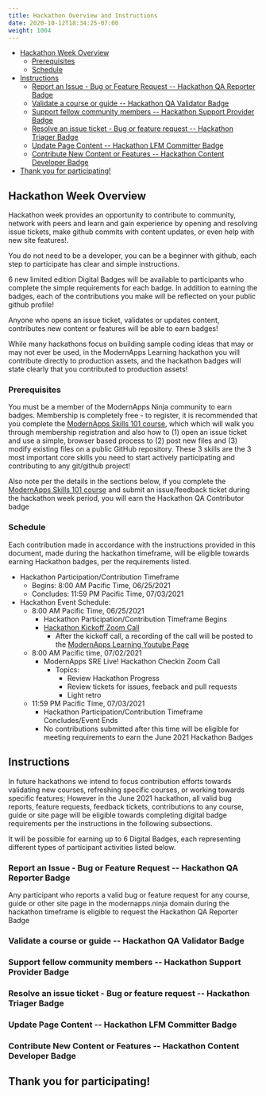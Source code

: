 ```yaml
---
title: Hackathon Overview and Instructions
date: 2020-10-12T18:34:25-07:00
weight: 1004
---
```


- [Hackathon Week Overview](#hackathon-week-overview)
  - [Prerequisites](#prerequisites)
  - [Schedule](#schedule)
- [Instructions](#instructions)
  - [Report an Issue - Bug or Feature Request -- Hackathon QA Reporter Badge](#report-an-issue---bug-or-feature-request----hackathon-qa-reporter-badge)
  - [Validate a course or guide -- Hackathon QA Validator Badge](#validate-a-course-or-guide----hackathon-qa-validator-badge)
  - [Support fellow community members -- Hackathon Support Provider Badge](#support-fellow-community-members----hackathon-support-provider-badge)
  - [Resolve an issue ticket - Bug or feature request -- Hackathon Triager Badge](#resolve-an-issue-ticket---bug-or-feature-request----hackathon-triager-badge)
  - [Update Page Content -- Hackathon LFM Committer Badge](#update-page-content----hackathon-lfm-committer-badge)
  - [Contribute New Content or Features -- Hackathon Content Developer Badge](#contribute-new-content-or-features----hackathon-content-developer-badge)
- [Thank you for participating!](#thank-you-for-participating)

## Hackathon Week Overview

Hackathon week provides an opportunity to contribute to community, network with peers and learn and gain experience by opening and resolving issue tickets, make github commits with content updates, or even help with new site features!. 

You do not need to be a developer, you can be a beginner with github, each step to participate has clear and simple instructions. 

6 new limited edition Digital Badges will be available to participants who complete the simple requirements for each badge. In addition to earning the badges, each of the contributions you make will be reflected on your public github profile!

Anyone who opens an issue ticket, validates or updates content, contributes new content or features will be able to earn badges!

While many hackathons focus on building sample coding ideas that may or may not ever be used, in the ModernApps Learning hackathon you will contribute directly to production assets, and the hackathon badges will state clearly that you contributed to production assets!

### Prerequisites  

You must be a member of the ModernApps Ninja community to earn badges. Membership is completely free - to register, it is recommended that you complete the [ModernApps Skills 101 course](https://modernapps.ninja/course/modernappsskills101_ms4043/), which which will walk you through membership registration and also how to (1) open an issue ticket and use a simple, browser based process to (2) post new files and (3) modify existing files on a public GitHub repository. These 3 skills are the 3 most important core skills you need to start actively participating and contributing to any git/github project!

Also note per the details in the sections below, if you complete the [ModernApps Skills 101 course](https://modernapps.ninja/course/modernappsskills101_ms4043/) and submit an issue/feedback ticket during the hackathon week period, you will earn the Hackathon QA Contributor badge

### Schedule

Each contribution made in accordance with the instructions provided in this document, made during the hackathon timeframe, will be eligible towards earning Hackathon badges, per the requirements listed.

- Hackathon Participation/Contribution Timeframe
  - Begins: 8:00 AM Pacific Time, 06/25/2021
  - Concludes: 11:59 PM Pacific Time, 07/03/2021
- Hackathon Event Schedule:
  - 8:00 AM Pacific Time, 06/25/2021
    - Hackathon Participation/Contribution Timeframe Begins
    - [Hackathon Kickoff Zoom Call]()
      - After the kickoff call, a recording of the call will be posted to the [ModernApps Learning Youtube Page]()
  - 8:00 AM Pacific time, 07/02/2021
    - ModernApps SRE Live! Hackathon Checkin Zoom Call
      - Topics:
        - Review Hackathon Progress
        - Review tickets for issues, feeback and pull requests
        - Light retro
  - 11:59 PM Pacific Time, 07/03/2021
    - Hackathon Participation/Contribution Timeframe Concludes/Event Ends
    - No contributions submitted after this time will be eligible for meeting requirements to earn the June 2021 Hackathon Badges

## Instructions

In future hackathons we intend to focus contribution efforts towards validating new courses, refreshing specific courses, or working towards specific features; However in the June 2021 hackathon, all valid bug reports, feature requests, feedback tickets, contributions to any course, guide or site page will be eligible towards completing digital badge requirements per the instructions in the following subsections. 

It will be possible for earning up to 6 Digital Badges, each representing different types of participant activities listed below.

### Report an Issue - Bug or Feature Request -- Hackathon QA Reporter Badge

Any participant who reports a valid bug or feature request for any course, guide or other site page in the modernapps.ninja domain during the hackathon timeframe is eligible to request the Hackathon QA Reporter Badge

### Validate a course or guide -- Hackathon QA Validator Badge



### Support fellow community members -- Hackathon Support Provider Badge

### Resolve an issue ticket - Bug or feature request -- Hackathon Triager Badge

### Update Page Content -- Hackathon LFM Committer Badge

### Contribute New Content or Features -- Hackathon Content Developer Badge



## Thank you for participating!